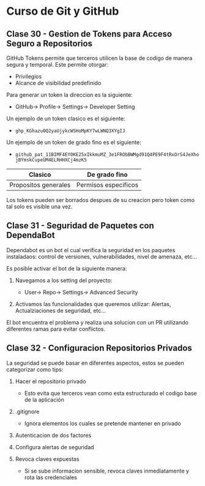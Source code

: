 # Curso de Git y GitHub

## Clase 30 - Gestion de Tokens para Acceso Seguro a Repositorios

GitHub Tokens permite que terceros utilicen la base de codigo de manera segura y temporal. Este permite otorgar:

- Privilegios
- Alcance de visibilidad predefinido

Para generar un token la direccion es la siguiente:

- GitHub-> Profile-> Settings-> Developer Setting

Un ejemplo de un token clasico es el siguiente:

- `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`

Un ejemplo de un token de grado fino es el siguiente:

- `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`

|Clasico| De grado fino|
|-|-|
|Propositos generales|Permisos especificos |

Los tokens pueden ser borrados despues de su creacion pero token como tal solo es visible una vez.

## Clase 31 - Seguridad de Paquetes con DependaBot

Dependabot es un bot el cual verifica la seguridad en los paquetes instaladaos: control de versiones, vulnerabilidades, nivel de amenaza, etc...

Es posible activar el bot de la siguiente manera:

1. Navegamos a los setting del proyecto: 
    - User-> Repo-> Settings-> Advanced Security

2. Activamos las funcionalidades que queremos utilizar: Alertas, Actualziaciones de seguridad, etc... 

El bot encuentra el problema y realiza una solucion con un PR utilizando diferentes ramas para evitar conflictos.

## Clase 32 - Configuracion Repositorios Privados

La seguridad se puede basar en diferentes aspectos, estos se pueden categorizar como tips: 

1. Hacer el repositorio privado
    - Esto evita que terceros vean como esta estructurado el codigo base de la aplicación

2. .gitignore
    - Ignora elementos los cuales se pretende mantener en privado

3. Autenticacion de dos factores

4. Configura alertas de seguridad

5. Revoca claves expuestas
    - Si se sube informacion sensible, revoca claves inmediatamente y rota las credenciales
